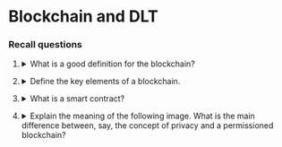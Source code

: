 # Blockchain and DLT

### Recall questions

1. <details markdown=1><summary markdown="span"> What is a good definition for the blockchain? </summary>
    
    \
    ![](../../static/BDT/bdt1.png)

</details>

2. <details markdown=1><summary markdown="span"> Define the key elements of a blockchain. </summary>
    
    \
    Key elements of a blockchain:
    - ==transaction==: transfer ==crypto assets== from account A to B;
    - ==ledger==: ordered ==collection of transactions==;
    - ==block==: ==group and collate== transactions, also ==refer back to predecessors== in the chain.

</details>

3. <details markdown=1><summary markdown="span"> What is a smart contract? </summary>
    
    \
	It's "merely" a ==piece of code== that executes a function when called. It  also ==has its own balance==.

	![](../../static/BDT/bdt2.png)

	Note that invoking a smart contract or just creating it requires ==gas fees== to be paid, since it's ==also a transaction== ! Code  in smart contract is also ==immutable==.

</details>

4. <details markdown=1><summary markdown="span"> Explain the meaning of the following image. What is the main difference between, say, the concept of privacy and a permissioned blockchain?</summary>
    
    \
	...
	Main difference: permissions regard which nodes can take part in the consensus

</details>


